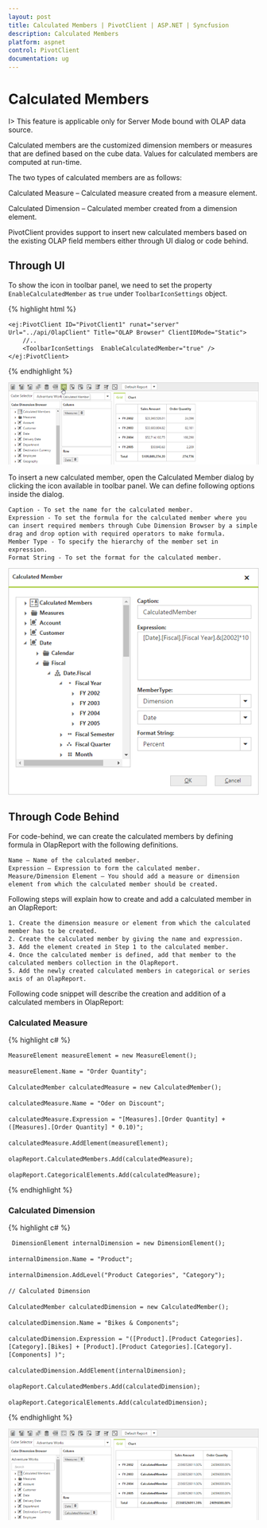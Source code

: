 ```yaml
---
layout: post
title: Calculated Members | PivotClient | ASP.NET | Syncfusion
description: Calculated Members
platform: aspnet
control: PivotClient
documentation: ug
---
```


# Calculated Members

I> This feature is applicable only for Server Mode bound with OLAP data source.

Calculated members are the customized dimension members or measures that are defined based on the cube data. Values for calculated members are computed at run-time.

The two types of calculated members are as follows:

Calculated Measure – Calculated measure created from a measure element.

Calculated Dimension – Calculated member created from a dimension element.

PivotClient provides support to insert new calculated members based on the existing OLAP field members either through UI dialog or code behind.

## Through UI

To show the icon in toolbar panel, we need to set the property `EnableCalculatedMember` as `true` under `ToolbarIconSettings` object.

{% highlight html %}

    <ej:PivotClient ID="PivotClient1" runat="server"  Url="../api/OlapClient" Title="OLAP Browser" ClientIDMode="Static">
        //..
        <ToolbarIconSettings  EnableCalculatedMember="true" />
    </ej:PivotClient>

{% endhighlight %}

![Calculated members icon in ASP NET pivot client control](Calculated-Members_images/icon.png)

To insert a new calculated member, open the Calculated Member dialog by clicking the icon available in toolbar panel. We can define following options inside the dialog.

    Caption - To set the name for the calculated member.
    Expression - To set the formula for the calculated member where you can insert required members through Cube Dimension Browser by a simple drag and drop option with required operators to make formula.
    Member Type - To specify the hierarchy of the member set in expression.
    Format String - To set the format for the calculated member.

![Calculated members dialog in ASP NET pivot client control](Calculated-Members_images/dialog.png)

## Through Code Behind

For code-behind, we can create the calculated members by defining formula in OlapReport with the following definitions.

    Name – Name of the calculated member.
    Expression – Expression to form the calculated member.
    Measure/Dimension Element – You should add a measure or dimension element from which the calculated member should be created.

Following steps will explain how to create and add a calculated member in an OlapReport:

    1. Create the dimension measure or element from which the calculated member has to be created.
    2. Create the calculated member by giving the name and expression.
    3. Add the element created in Step 1 to the calculated member.
    4. Once the calculated member is defined, add that member to the calculated members collection in the OlapReport.
    5. Add the newly created calculated members in categorical or series axis of an OlapReport.

Following code snippet will describe the creation and addition of a calculated members in OlapReport:

### Calculated Measure

{% highlight c# %}

    MeasureElement measureElement = new MeasureElement();

    measureElement.Name = "Order Quantity";

    CalculatedMember calculatedMeasure = new CalculatedMember();

    calculatedMeasure.Name = "Oder on Discount";

    calculatedMeasure.Expression = "[Measures].[Order Quantity] + ([Measures].[Order Quantity] * 0.10)";

    calculatedMeasure.AddElement(measureElement);

    olapReport.CalculatedMembers.Add(calculatedMeasure);

    olapReport.CategoricalElements.Add(calculatedMeasure);

{% endhighlight %}

### Calculated Dimension

{% highlight c# %}

     DimensionElement internalDimension = new DimensionElement();

    internalDimension.Name = "Product";

    internalDimension.AddLevel("Product Categories", "Category");

    // Calculated Dimension

    CalculatedMember calculatedDimension = new CalculatedMember();

    calculatedDimension.Name = "Bikes & Components";

    calculatedDimension.Expression = "([Product].[Product Categories].[Category].[Bikes] + [Product].[Product Categories].[Category].[Components] )";

    calculatedDimension.AddElement(internalDimension);

    olapReport.CalculatedMembers.Add(calculatedDimension);

    olapReport.CategoricalElements.Add(calculatedDimension);

{% endhighlight %}

![Calculated members in ASP NET pivot client control](Calculated-Members_images/members.png)